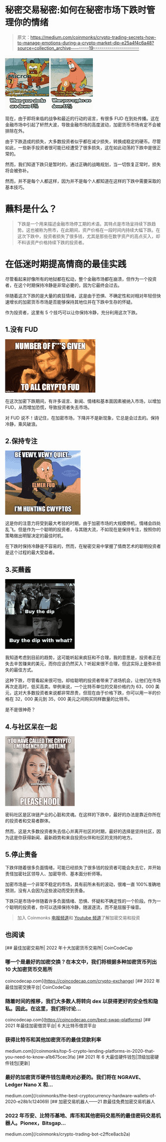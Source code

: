 # 秘密交易秘密:如何在秘密市场下跌时管理你的情绪

> 原文：<https://medium.com/coinmonks/crypto-trading-secrets-how-to-manage-emotions-during-a-crypto-market-dip-e25a4f4c6a48?source=collection_archive---------19----------------------->

![](img/1e0649a41c7cbac0bf4961c2eb801fb4.png)

现在，由于即将来临的战争和最近的行动的谣言，有很多 FUD 在到处传播。这在金融市场中引起了轩然大波，导致金融市场的高度波动，加密货币市场肯定不会被排除在外。

由于下跌造成的损失，大多数投资者似乎都在减少损失，转换成稳定的硬币。尽管如此，一些新手投资者很可能已经遭受了很多损失，这在如此动荡的下跌中是很正常的。

然而，我们知道下跌只是暂时的，通过正确的战略规划，当一切恢复正常时，损失将会被弥补。

然而，并不是每个人都这样，因为并不是每个人都知道在这样的下跌中需要采取的基本技巧。

# 蘸料是什么？

> 下跌是一个用来描述金融市场停工期的术语。其特点是市场呈持续下跌趋势。这也被称为熊市，在此期间，资产价格在一段时间内持续大幅下跌。在这次下跌中，投资者损失了很多钱，尤其是那些在数字资产的高点买入，却不料该资产价格持续下跌的投资者。

# 在低迷时期提高情商的最佳实践

尽管看起来好像所有的地狱都在松动，整个金融市场都在崩溃，但作为一个投资者，在这个时期保持冷静是非常必要的，因为它最终会过去。

伴随着这次下跌的是大量的疯狂情绪，这是由于恐惧、不确定性和对相对年轻但快速增长的加密货币市场是否能够保持其地位并在下跌中生存的怀疑。

作为投资者，这里有 5 个技巧可以让你保持冷静，充分利用这次下跌。

## 1.没有 FUD

![](img/8a7ad44427806f96adb57db606900b26.png)

在这次加密下跌期间，有许多谣言、新闻、情绪和基本面因素被纳入市场，以增加 FUD，从而增加恐慌，导致投资者失去市场。

对 FUD 说不！请记住，在加密市场，下降并不是新现象，它总是会过去的。保持冷静，乘风破浪。

## 2.保持专注

![](img/0a87b8e0b9b12238050bae684976d778.png)

这是你的注意力将受到最大考验的时期，由于加密市场的大规模停机，情绪会四处乱飞。但是作为一个聪明的投资者，与其随大流，不如现在是保持专注，按照你的策略做出明智决定的最佳时机。

在下跌时保持冷静是不容易的，然而，在秘密交易中掌握了情商艺术的聪明投资者是这个过程的最大受益者。

## 3.买蘸酱

![](img/ca7a224e4c28f33335b54ee90b1ed1fa.png)

我知道考虑到目前的趋势，这可能听起来疯狂和不合理，我的意思是，投资者正在失去辛苦赚来的美元，而你应该仍然买入？听起来很不合理，但这实际上是弥补损失的最佳方式。

这种下跌，尽管看起来很可怕，却给聪明的投资者带来了进场机会，让他们在市场再次走高时，低买高卖。举例来说，一个比特币单位的交易价格约为 63，000 美元，这对大多数投资者来说都非常昂贵，但现在由于价格下跌，你可以用一半的价格在 32，000 美元到 35，000 美元之间购买同样数量的比特币。

是不是很神奇？

## 4.与社区呆在一起

![](img/e26e6b7e35caffa7024d8818d72a1335.png)

密码社区是区块链产业的心脏和灵魂。在这样的下跌中，最好的办法是靠近你所在的投资者和交易者群体。

然而，这是大多数投资者失去信心并离开社区的时期，最好的选择是坚持社区，因为这是你获得新闻、最新趋势和来自投资伙伴和社区的支持的地方。

## 5.停止责备

下跌伴随着很多负面情绪，可能已经损失了很多钱的投资者可能会失去它，并开始责怪加密社区领导人、加密导师、基本面分析师等。

加密市场是一个非常不稳定的市场，具有前所未有的波动，很难一直 100%准确地预测，没有人会因为这些波动而受到责备。

下跌只是市场中伴随着许多负面情绪、恐惧、怀疑和不确定性的一个阶段。作为一个聪明的投资者，你可以选择保持冷静，随波逐流，而不是屈服于噪音。

> 加入 Coinmonks [电报频道](https://t.me/coincodecap)和 [Youtube 频道](https://www.youtube.com/c/coinmonks/videos)了解加密交易和投资

## 也阅读

[](https://coincodecap.com/crypto-exchange) [## 最佳加密交易所| 2022 年十大加密货币交易所| CoinCodeCap

### 哪一个是最好的加密交换？在本文中，我们将根据多种加密货币列出 10 大加密货币交易所

coincodecap.com](https://coincodecap.com/crypto-exchange) [](https://coincodecap.com/best-swap-platforms) [## 2022 年最佳加密交换平台| CoinCodeCap

### 随着时间的推移，我们大多数人将转向 dex 以获得更好的安全性和隐私。因此。在这里，我们将讨论…

coincodecap.com](https://coincodecap.com/best-swap-platforms) [](/coinmonks/top-5-crypto-lending-platforms-in-2020-that-you-need-to-know-a1b675cec3fa) [## 2021 年最佳加密借贷平台| 6 大比特币借贷平台

### 获得比特币和其他加密货币的最佳贷款利率

medium.com](/coinmonks/top-5-crypto-lending-platforms-in-2020-that-you-need-to-know-a1b675cec3fa) [](/coinmonks/the-best-cryptocurrency-hardware-wallets-of-2020-e28b1c124069) [## 2021 年 6 大最佳硬件钱包|顶级加密硬件钱包[更新]

### 最好的加密货币硬件钱包是绝对必要的。我们将在 NGRAVE、Ledger Nano X 和…

medium.com](/coinmonks/the-best-cryptocurrency-hardware-wallets-of-2020-e28b1c124069) [](/coinmonks/crypto-trading-bot-c2ffce8acb2a) [## 加密交易机器人——21 款最佳免费加密交易机器人

### 2022 年币安、比特币基地、库币和其他密码交易所的最佳密码交易机器人。Pionex，Bitsgap…

medium.com](/coinmonks/crypto-trading-bot-c2ffce8acb2a)